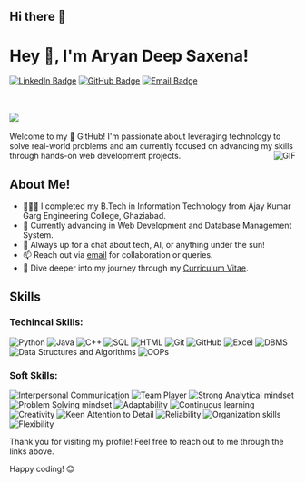 ## Hi there 👋

# Hey 👋, I'm Aryan Deep Saxena!


[![LinkedIn Badge](https://img.shields.io/badge/LinkedIn-aryan--deep--saxena--283500227-blue?style=flat&logo=linkedin)](https://www.linkedin.com/in/aryan-deep-saxena-283500227/)
[![GitHub Badge](https://img.shields.io/badge/GitHub-AryanAKG-black?style=flat&logo=github)](https://github.com/AryanAKG/)
[![Email Badge](https://img.shields.io/badge/Email-aryandeepsaxena123@gmail.com-red?style=flat&logo=gmail)](mailto:aryandeepsaxena123@gmail.com)

<br>
<br>
<img src="https://komarev.com/ghpvc/?username=AryanAKG&color=blueviolet">
<br />
<br />
Welcome to my 🚀 GitHub! I'm passionate about leveraging technology to solve real-world problems and am currently focused on advancing my skills through hands-on web development projects.

<img align="right" alt="GIF" src="https://user-images.githubusercontent.com/74038190/219923809-b86dc415-a0c2-4a38-bc88-ad6cf06395a8.gif" />

## About Me!

* 👨🏽‍💻 I completed my B.Tech in Information Technology from Ajay Kumar Garg Engineering College, Ghaziabad.
* 🌱 Currently advancing in Web Development and Database Management System.
* 💬 Always up for a chat about tech, AI, or anything under the sun!
* 📫 Reach out via [email](mailto:aryandeepsaxena123@gmail.com) for collaboration or queries.
* 📝 Dive deeper into my journey through my [Curriculum Vitae](https://drive.google.com/file/d/1iSEWadbiqwYU8auvSjpvdp39WDut8Eim/view?usp=sharing).

## Skills
### Techincal Skills:

![Python](https://img.shields.io/badge/-Python-3776AB?style=flat&logo=python&logoColor=white)
![Java](https://img.shields.io/badge/-Java-007396?style=flat&logo=java)
![C++](https://img.shields.io/badge/-Java-007396?style=flat&logo=java)
![SQL](https://img.shields.io/badge/-SQL-4479A1?style=flat&logo=postgresql&logoColor=white)
![HTML](https://img.shields.io/badge/-HTML-E34F26?style=flat&logo=html5&logoColor=white)
![Git](https://img.shields.io/badge/-Git-F05032?style=flat&logo=git)
![GitHub](https://img.shields.io/badge/-GitHub-181717?style=flat&logo=github)
![Excel](https://img.shields.io/badge/-Excel-217346?style=flat)
![DBMS](https://img.shields.io/badge/-DBMS-336791?style=flat)
![Data Structures and Algorithms](https://img.shields.io/badge/-Data%20Structures%20and%20Algorithms-008080?style=flat)
![OOPs](https://img.shields.io/badge/-OOPs-007396?style=flat)

### Soft Skills:

![Interpersonal Communication](https://img.shields.io/badge/-Interpersonal%20Communication-00BFFF?style=flat)
![Team Player](https://img.shields.io/badge/-Team%20Player-32CD32?style=flat)
![Strong Analytical mindset](https://img.shields.io/badge/-Strong%20Analytical%20mindset-FF4500?style=flat)
![Problem Solving mindset](https://img.shields.io/badge/-Problem%20Solving%20mindset-FF6347?style=flat)
![Adaptability](https://img.shields.io/badge/-Adaptability-7B68EE?style=flat)
![Continuous learning](https://img.shields.io/badge/-Continuous%20learning-00CED1?style=flat)
![Creativity](https://img.shields.io/badge/-Creativity-9932CC?style=flat)
![Keen Attention to Detail](https://img.shields.io/badge/-Keen%20Attention%20to%20Detail-FF8C00?style=flat)
![Reliability](https://img.shields.io/badge/-Reliability-4682B4?style=flat)
![Organization skills](https://img.shields.io/badge/-Organization%20skills-2E8B57?style=flat)
![Flexibility](https://img.shields.io/badge/-Flexibility-FFD700?style=flat)


Thank you for visiting my profile! Feel free to reach out to me through the links above.

Happy coding! 😊
